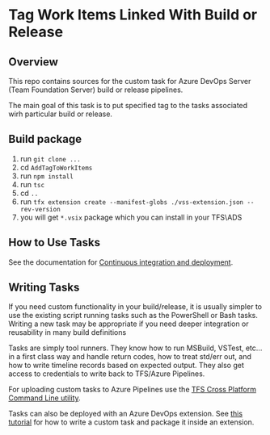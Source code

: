 # Tag Work Items Linked With Build or Release

## Overview
This repo contains sources for the custom task for Azure DevOps Server (Team Foundation Server) build or release pipelines. 

The main goal of this task is to put specified tag to the tasks associated wirh particular build or release.

## Build package
1. run `git clone ... ` 
2. cd `AddTagToWorkItems`
3. run `npm install` 
4. run `tsc` 
5. cd `..`
6. run `tfx extension create --manifest-globs ./vss-extension.json --rev-version`
7. you will get `*.vsix` package which you can install in your TFS\ADS

## How to Use Tasks

See the documentation for [Continuous integration and deployment](https://aka.ms/tfbuild).

## Writing Tasks

If you need custom functionality in your build/release, it is usually simpler to use the existing script running tasks such as the PowerShell or Bash tasks.  Writing a new task may be appropriate if you need deeper integration or reusability in many build definitions

Tasks are simply tool runners.  They know how to run MSBuild, VSTest, etc... in a first class way and handle return codes, how to treat std/err out, and how to write timeline records based on expected output.  They also get access to credentials to write back to TFS/Azure Pipelines. 

For uploading custom tasks to Azure Pipelines use the [TFS Cross Platform Command Line utility](https://github.com/Microsoft/tfs-cli).

Tasks can also be deployed with an Azure DevOps extension. See [this tutorial](https://docs.microsoft.com/en-us/vsts/extend/develop/add-build-task) for how to write a custom task and package it inside an extension.